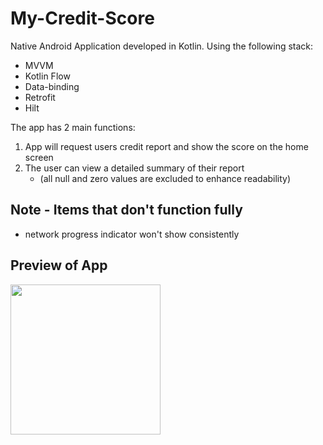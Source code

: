 # My-Credit-Score

Native Android Application developed in Kotlin.
Using the following stack:
- MVVM
- Kotlin Flow
- Data-binding
- Retrofit
- Hilt

The app has 2 main functions:
1. App will request users credit report and show the score on the home screen
2. The user can view a detailed summary of their report 
   - (all null and zero values are excluded to enhance readability)

## Note - Items that don't function fully
- network progress indicator won't show consistently

## Preview of App
<img src="./credit_score_app.gif" width="240" height="240" />

